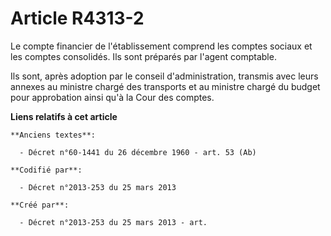 # Article R4313-2

Le compte financier de l'établissement comprend les comptes sociaux et les comptes consolidés. Ils sont préparés par l'agent
comptable.

Ils sont, après adoption par le conseil d'administration, transmis avec leurs annexes au ministre chargé des transports et au
ministre chargé du budget pour approbation ainsi qu'à la Cour des comptes.

**Liens relatifs à cet article**

	**Anciens textes**:

	  - Décret n°60-1441 du 26 décembre 1960 - art. 53 (Ab)

	**Codifié par**:

	  - Décret n°2013-253 du 25 mars 2013

	**Créé par**:

	  - Décret n°2013-253 du 25 mars 2013 - art.
